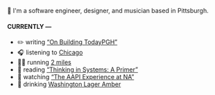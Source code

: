 👋 I'm a software engineer, designer, and musician based in Pittsburgh.

#### CURRENTLY —

* ✏️ writing [“On Building TodayPGH”](https://amoscato.com/journal/on-building-todaypgh/)
* 🎧 listening to [Chicago](https://www.last.fm/music/Chicago/_/Questions+67+and+68+-+2002+Remaster)
* 🏃‍♂️ running [2 miles](https://www.strava.com/activities/5399666259)
* 📘 reading [“Thinking in Systems: A Primer”](https://www.goodreads.com/book/show/18891716-thinking-in-systems)
* 🍿 watching [“The AAPI Experience at NA”](https://youtu.be/uiccwNSOGjU)
* 🍺 drinking [Washington Lager Amber](https://untappd.com/user/namoscato/checkin/1029615637)
